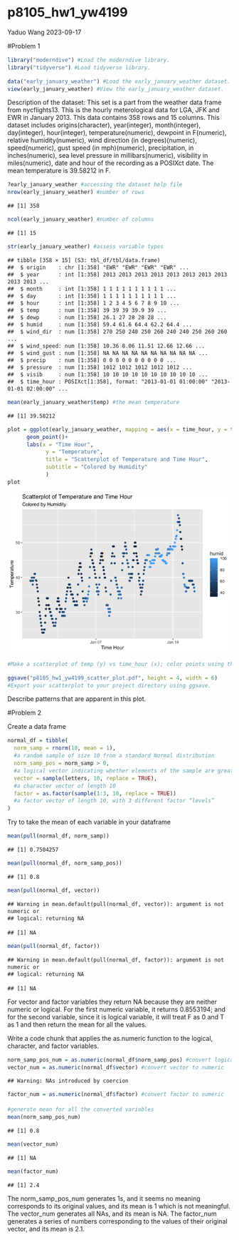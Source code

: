 p8105_hw1_yw4199
================
Yaduo Wang
2023-09-17

\#Problem 1

``` r
library("moderndive") #Load the moderndive library.
library("tidyverse") #Load tidyverse library. 
```

``` r
data("early_january_weather") #Load the early_january_weather dataset.
view(early_january_weather) #View the early_january_weather dataset.
```

Description of the dataset: This set is a part from the weather data
frame from nycflights13. This is the hourly meterological data for LGA,
JFK and EWR in January 2013. This data contains 358 rows and 15 columns.
This dataset includes origins(character), year(integer), month(integer),
day(integer), hour(integer), temperature(numeric), dewpoint in
F(numeric), relative humidity(numeric), wind direction (in
degrees)(numeric), speed(numeric), gust speed (in mph)(numeric),
precipitation, in inches(numeric), sea level pressure in
millibars(numeric), visibility in miles(numeric), date and hour of the
recording as a POSIXct date. The mean temperature is 39.58212 in F.

``` r
?early_january_weather #accessing the dataset help file
nrow(early_january_weather) #number of rows 
```

    ## [1] 358

``` r
ncol(early_january_weather) #number of columns
```

    ## [1] 15

``` r
str(early_january_weather) #assess variable types
```

    ## tibble [358 × 15] (S3: tbl_df/tbl/data.frame)
    ##  $ origin    : chr [1:358] "EWR" "EWR" "EWR" "EWR" ...
    ##  $ year      : int [1:358] 2013 2013 2013 2013 2013 2013 2013 2013 2013 2013 ...
    ##  $ month     : int [1:358] 1 1 1 1 1 1 1 1 1 1 ...
    ##  $ day       : int [1:358] 1 1 1 1 1 1 1 1 1 1 ...
    ##  $ hour      : int [1:358] 1 2 3 4 5 6 7 8 9 10 ...
    ##  $ temp      : num [1:358] 39 39 39 39.9 39 ...
    ##  $ dewp      : num [1:358] 26.1 27 28 28 28 ...
    ##  $ humid     : num [1:358] 59.4 61.6 64.4 62.2 64.4 ...
    ##  $ wind_dir  : num [1:358] 270 250 240 250 260 240 240 250 260 260 ...
    ##  $ wind_speed: num [1:358] 10.36 8.06 11.51 12.66 12.66 ...
    ##  $ wind_gust : num [1:358] NA NA NA NA NA NA NA NA NA NA ...
    ##  $ precip    : num [1:358] 0 0 0 0 0 0 0 0 0 0 ...
    ##  $ pressure  : num [1:358] 1012 1012 1012 1012 1012 ...
    ##  $ visib     : num [1:358] 10 10 10 10 10 10 10 10 10 10 ...
    ##  $ time_hour : POSIXct[1:358], format: "2013-01-01 01:00:00" "2013-01-01 02:00:00" ...

``` r
mean(early_january_weather$temp) #the mean temperature
```

    ## [1] 39.58212

``` r
plot = ggplot(early_january_weather, mapping = aes(x = time_hour, y = temp, color = humid))+
      geom_point()+
      labs(x = "Time Hour",
            y = "Temperature",
            title = "Scatterplot of Temperature and Time Hour",
            subtitle = "Colored by Humidity"
            )
plot
```

![](p8105_hw1_yw4199_files/figure-gfm/unnamed-chunk-4-1.png)<!-- -->

``` r
#Make a scatterplot of temp (y) vs time_hour (x); color points using the humid variable.
```

``` r
ggsave("p8105_hw1_yw4199_scatter_plot.pdf", height = 4, width = 6)
#Export your scatterplot to your project directory using ggsave.
```

Describe patterns that are apparent in this plot.

\#Problem 2

Create a data frame

``` r
normal_df = tibble(
  norm_samp = rnorm(10, mean = 1), 
  #a random sample of size 10 from a standard Normal distribution
  norm_samp_pos = norm_samp > 0,
  #a logical vector indicating whether elements of the sample are greater than 0
  vector = sample(letters, 10, replace = TRUE),
  #a character vector of length 10
  factor = as.factor(sample(1:3, 10, replace = TRUE))
  #a factor vector of length 10, with 3 different factor “levels”
)
```

Try to take the mean of each variable in your dataframe

``` r
mean(pull(normal_df, norm_samp))
```

    ## [1] 0.7504257

``` r
mean(pull(normal_df, norm_samp_pos))
```

    ## [1] 0.8

``` r
mean(pull(normal_df, vector))
```

    ## Warning in mean.default(pull(normal_df, vector)): argument is not numeric or
    ## logical: returning NA

    ## [1] NA

``` r
mean(pull(normal_df, factor))
```

    ## Warning in mean.default(pull(normal_df, factor)): argument is not numeric or
    ## logical: returning NA

    ## [1] NA

For vector and factor variables they return NA because they are neither
numeric or logical. For the first numeric variable, it returns
0.8553194; and for the second variable, since it is logical variable, it
will treat F as 0 and T as 1 and then return the mean for all the
values.

Write a code chunk that applies the as.numeric function to the logical,
character, and factor variables.

``` r
norm_samp_pos_num = as.numeric(normal_df$norm_samp_pos) #convert logical variable to numeric
vector_num = as.numeric(normal_df$vector) #convert vector to numeric
```

    ## Warning: NAs introduced by coercion

``` r
factor_num = as.numeric(normal_df$factor) #convert factor to numeric

#generate mean for all the converted variables
mean(norm_samp_pos_num) 
```

    ## [1] 0.8

``` r
mean(vector_num)
```

    ## [1] NA

``` r
mean(factor_num)
```

    ## [1] 2.4

The norm_samp_pos_num generates 1s, and it seems no meaning corresponds
to its original values, and its mean is 1 which is not meaningful. The
vector_num generates all NAs, and its mean is NA. The factor_num
generates a series of numbers corresponding to the values of their
original vector, and its mean is 2.1.

